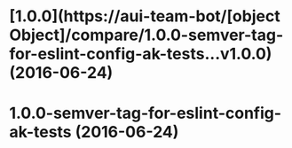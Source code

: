 <a name="1.0.0"></a>
# [1.0.0](https://aui-team-bot/[object Object]/compare/1.0.0-semver-tag-for-eslint-config-ak-tests...v1.0.0) (2016-06-24)



<a name="1.0.0-semver-tag-for-eslint-config-ak-tests"></a>
# 1.0.0-semver-tag-for-eslint-config-ak-tests (2016-06-24)



